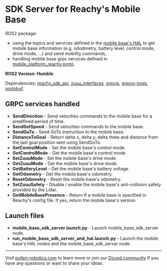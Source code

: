 # SDK Server for Reachy's Mobile Base

ROS2 package:
* using the topics and services defined in the [mobile base's HAL](../zuuu_hal) to get mobile base information (e.g. ododmetry, battery level, control mode, drive mode, ...) and send mobility commands,
* handling mobile base grpc services defined in [mobile_platform_reachy.proto](https://github.com/pollen-robotics/reachy-sdk-api/blob/main/protos/mobile_platform_reachy.proto).
 
**ROS2 Version: Humble**

Dependencies: [reachy_sdk_api](https://github.com/pollen-robotics/reachy-sdk-api),
[zuuu_interfaces](https://github.com/pollen-robotics/zuuu_interfaces),
[grpcio](https://pypi.org/project/grpcio/),
[grpcio-tools](https://pypi.org/project/grpcio-tools/),
[protobuf](https://pypi.org/project/protobuf/).


## GRPC services handled
* **SendDirection** - Send velocities commands to the mobile base for a predifined period of time.
* **SendSetSpeed** - Send velocities commands to the mobile base.
* **SendGoTo** - Send GoTo instruction to the mobile base.
* **DistanceToGoal** - Return delta x, delta y, delta theta and distance from the last goal position sent using SendGoTo.
* **SetControlMode** - Set the mobile base's control mode.
* **GetControlMode** - Get the mobile base's control mode.
* **SetZuuuMode** - Set the mobile base's drive mode.
* **GetZuuuMode** - Get the mobile base's drive mode.
* **GetBatteryLevel** - Get the mobile base's battery voltage.
* **GetOdometry** - Get the mobile base's odometry.
* **ResetOdometry** - Reset the mobile base's odometry.
* **SetZuuuSafety** - Disable / enable the mobile base's anti-collision safety provided by the Lidar.
* **GetMobileBasePresence** - Return if a mobile base is specified in Reachy's config file. If yes, return the mobile base's version.

## Launch files
* **mobile_base_sdk_server.launch.py** - Launch mobile_base_sdk_server node.
* **run_mobile_base_sdk_server_and_hal.launch.py** - Launch the mobile base's HAL nodes and the mobile_base_sdk_server node.

---

Visit [pollen-robotics.com](https://pollen-robotics.com) to learn more or join our [Dicord community](https://discord.com/invite/Kg3mZHTKgs) if you have any questions or want to share your ideas.

